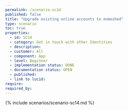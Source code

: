 ```yaml
---
permalink: /scenario-sc14
published: false
title: "Upgrade existing online accounts to enmeshed"
type: scenario
toc: true
properties:
  - id: SC14
  - category: Get in touch with other Identities
  - description:
  - customer: All
  - component: App
  - level: Beginner
  - implementation status: DONE
  - documentation status: OPEN
  - published:
  - link to lucid:
require:
required_by:
---
```


{% include scenarios/scenario-sc14.md %}
